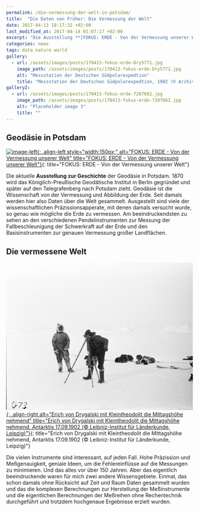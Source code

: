 ```yaml
---
permalink: /die-vermessung-der-welt-in-potsdam/
title:  "Die Daten von Früher: Die Vermessung der Welt"
date: 2017-04-13 18:17:32 +02:00
last_modified_at: 2017-04-14 01:07:17 +02:00 
excerpt: "Die Ausstellung **[FOKUS: ERDE - Von der Vermessung unserer Welt](http://www.hbpg.de/Ausstellung_Fokus-Erde.html)** in Potsdam. Mindestens seit den astronomischen Berechnungen der Maya wird die Welt vermessen und Daten aufgezeichnet und analysiert. Und nicht erst Computer machen aufwendige und genaue Berechnungen möglich. Daten gibt es also schon sehr lange."
categories: news
tags: data nature world
gallery:
  - url: /assets/images/posts/170413-fokus-erde-Dry5771.jpg
    image_path: /assets/images/posts/170413-fokus-erde-Dry5771.jpg
    alt: "Messstation der Deutschen Südpolarexpedtion"
    title: "Messstation der Deutschen Südpolarexpedtion, 1902 (© Archiv für Geographie)"
gallery2:
  - url: /assets/images/posts/170413-fokus-erde-7207662.jpg
    image_path: /assets/images/posts/170413-fokus-erde-7207662.jpg
    alt: "Placeholder image 3"
    title: ""
---
```


## Geodäsie in Potsdam

[![image-left](http://www.gfz-potsdam.de/uploads/pics/FokusErde.png){: .align-left style="width:150px;" alt="FOKUS: ERDE - Von der Vermessung unserer Welt" title="FOKUS: ERDE - Von der Vermessung unserer Welt"}](http://www.gfz-potsdam.de/uploads/pics/FokusErde.png){: title="FOKUS: ERDE - Von der Vermessung unserer Welt"}

Die aktuelle **Ausstellung zur Geschichte** der Geodäsie in Potsdam. 1870 wird das Königlich-Preußische Geodätische Institut in Berlin gegründet und später auf den Telegrafenberg nach Potsdam zieht. Geodäsie ist die Wissenschaft von der Vermessung und Abbildung der Erde. Seit damals werden hier also Daten über die Welt gesammelt. Ausgestellt sind viele der wissenschaftlichen Präzissionsapperate, mit denen damals versucht wurde, so genau wie mögliche die Erde zu vermessen. Am beeindruckendsten zu sehen an den verschiedenen Pendelinstrumenten zur Messung der Fallbeschleunigung der Schwerkraft auf der Erde und den Basisinstrumenten zur genauen Vermessung großer Landflächen.

## Die vermessene Welt

[![image-right](/assets/images/posts/170413-fokus-erde-09_von_drygalski_antarktis_1902_pr.jpg){: .align-right alt="Erich von Drygalski mit Kleintheodolit die Mittagshöhe nehmend" title="Erich von Drygalski mit Kleintheodolit die Mittagshöhe nehmend, Antarktis 17.09.1902 (© Leibniz-Institut für Länderkunde, Leipzig)"}](/assets/images/posts/170413-fokus-erde-09_von_drygalski_antarktis_1902_pr.jpg){: title="Erich von Drygalski mit Kleintheodolit die Mittagshöhe nehmend, Antarktis 17.09.1902 (© Leibniz-Institut für Länderkunde, Leipzig)"}

Die vielen Instrumente sind interessant, auf jeden Fall. Hohe Präzission und Meßgenauigkeit, geniale Ideen, um die Fehlereinflüsse auf die Messungen zu minimieren. Und das alles vor über 150 Jahren.
Aber das eigentlich beeindruckende waren für mich zwei andere Wissensgebiete. Einmal, das schon damals ohne Rücksicht auf Zeit und Raum Daten gesammelt wurden und das die komplexen Berechnungen zur Herstellung der Meßinstrumente und die eigentlichen Berechnungen der Meßreihen ohne Rechentechnik durchgeführt und trotzdem hochgenaue Ergebnisse erzielt wurden. 

